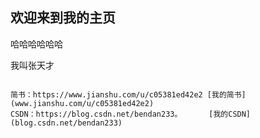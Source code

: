 ## 欢迎来到我的主页

哈哈哈哈哈哈

我叫张天才
```

简书：https://www.jianshu.com/u/c05381ed42e2 [我的简书](www.jianshu.com/u/c05381ed42e2)
CSDN：https://blog.csdn.net/bendan233。      [我的CSDN](blog.csdn.net/bendan233)

```





